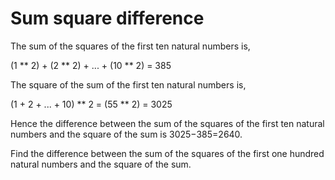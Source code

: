 # Sum square difference
   
The sum of the squares of the first ten natural numbers is,

(1 ** 2) + (2 ** 2) + ... + (10 ** 2) = 385

The square of the sum of the first ten natural numbers is,

(1 + 2 + ... + 10) ** 2 = (55 ** 2) = 3025

Hence the difference between the sum of the squares of the first ten natural numbers and the square of the sum is 3025−385=2640.

Find the difference between the sum of the squares of the first one hundred natural numbers and the square of the sum.
